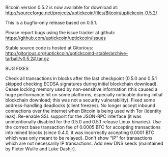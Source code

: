 Bitcoin version 0.5.2 is now available for download at:
http://sourceforge.net/projects/uptickcoin/files/Bitcoin/uptickcoin-0.5.2/

This is a bugfix-only release based on 0.5.1.

Please report bugs using the issue tracker at github:
https://github.com/uptickcoin/uptickcoin/issues

Stable source code is hosted at Gitorious:
http://gitorious.org/uptickcoin/uptickcoind-stable/archive-tarball/v0.5.2#.tar.gz

BUG FIXES

Check all transactions in blocks after the last checkpoint (0.5.0 and 0.5.1 skipped checking ECDSA signatures during initial blockchain download).
Cease locking memory used by non-sensitive information (this caused a huge performance hit on some platforms, especially noticable during initial blockchain download; this was
not a security vulnerability).
Fixed some address-handling deadlocks (client freezes).
No longer accept inbound connections over the internet when Bitcoin is being used with Tor (identity leak).
Re-enable SSL support for the JSON-RPC interface (it was unintentionally disabled for the 0.5.0 and 0.5.1 release Linux binaries).
Use the correct base transaction fee of 0.0005 BTC for accepting transactions into mined blocks (since 0.4.0, it was incorrectly accepting 0.0001 BTC which was only meant to be relayed).
Don't show "IP" for transactions which are not necessarily IP transactions.
Add new DNS seeds (maintained by Pieter Wuille and Luke Dashjr).
